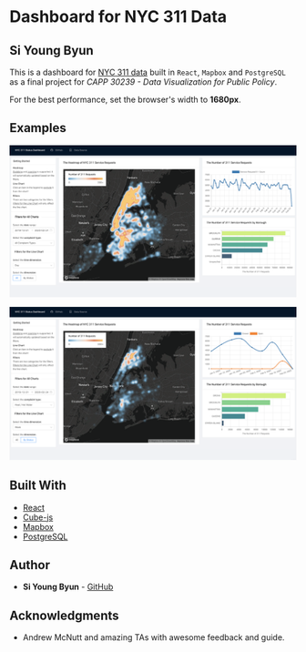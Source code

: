 # Dashboard for NYC 311 Data
## Si Young Byun

This is a dashboard for [NYC 311 data](https://data.cityofnewyork.us/Social-Services/311-Service-Requests-from-2010-to-Present/erm2-nwe9) built in `React`, `Mapbox` and `PostgreSQL` as a final project for *CAPP 30239 - Data Visualization for Public Policy*.

For the best performance, set the browser's width to __1680px__.

## Examples

![Default Screen](dashboard-app/img/example-1.png)

![Example Filters](dashboard-app/img/example-2.png)

## Built With

* [React](https://reactjs.org/)
* [Cube-js](https://cube.dev/)
* [Mapbox](https://www.mapbox.com/)
* [PostgreSQL](https://www.postgresql.org/)

## Author

* **Si Young Byun** - [GitHub](https://github.com/siyoungbyun)

## Acknowledgments

* Andrew McNutt and amazing TAs with awesome feedback and guide.
